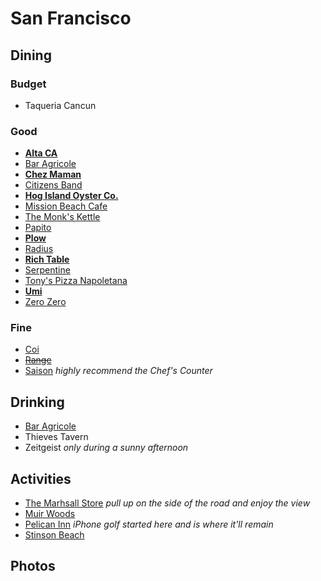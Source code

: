 # San Francisco

## Dining

### Budget

* Taqueria Cancun

### Good

* __[Alta CA](http://altaca.co)__
* [Bar Agricole](http://www.baragricole.com)
* __[Chez Maman](http://chezmamansf.com)__
* [Citizens Band](http://citizensbandsf.com)
* __[Hog Island Oyster Co.](http://hogislandoysters.com)__
* [Mission Beach Cafe](http://www.missionbeachcafesf.com)
* [The Monk's Kettle](http://monkskettle.com)
* [Papito](http://papitosf.com)
* __[Plow](http://eatatplow.com)__
* [Radius](http://radiussf.com)
* __[Rich Table](http://richtablesf.com)__
* [Serpentine](http://serpentinesf.com)
* [Tony's Pizza Napoletana](http://www.tonyspizzanapoletana.com)
* __[Umi](http://umisf.com)__
* [Zero Zero](http://zerozerosf.com)

### Fine

* [Coi](http://coirestaurant.com)
* ~~[Range](http://www.rangesf.com)~~
* [Saison](http://www.saisonsf.com) _highly recommend the Chef's Counter_

## Drinking

* [Bar Agricole](http://www.baragricole.com)
* Thieves Tavern
* Zeitgeist _only during a sunny afternoon_

## Activities

* [The Marhsall Store](http://www.themarshallstore.com) _pull up on the side of the road and enjoy the view_
* [Muir Woods](http://www.nps.gov/muwo/index.htm)
* [Pelican Inn](http://www.pelicaninn.com) _iPhone golf started here and is where it'll remain_
* [Stinson Beach](https://en.wikipedia.org/wiki/Stinson_Beach%2C_California)

## Photos
